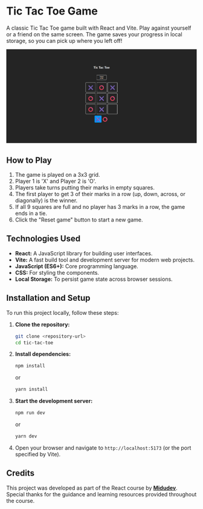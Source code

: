 # Tic Tac Toe Game

A classic Tic Tac Toe game built with React and Vite. Play against yourself or a friend on the same screen. The game saves your progress in local storage, so you can pick up where you left off!

![Screenshot of the Tic Tac Toe game](./src/assets/screenshot.png)

## How to Play

1. The game is played on a 3x3 grid.
2. Player 1 is 'X' and Player 2 is 'O'.
3. Players take turns putting their marks in empty squares.
4. The first player to get 3 of their marks in a row (up, down, across, or diagonally) is the winner.
5. If all 9 squares are full and no player has 3 marks in a row, the game ends in a tie.
6. Click the "Reset game" button to start a new game.

## Technologies Used

- **React:** A JavaScript library for building user interfaces.
- **Vite:** A fast build tool and development server for modern web projects.
- **JavaScript (ES6+):** Core programming language.
- **CSS:** For styling the components.
- **Local Storage:** To persist game state across browser sessions.

## Installation and Setup

To run this project locally, follow these steps:

1. **Clone the repository:**

   ```bash
   git clone <repository-url>
   cd tic-tac-toe
   ```

2. **Install dependencies:**

   ```bash
   npm install
   ```

   or

   ```bash
   yarn install
   ```

3. **Start the development server:**

   ```bash
   npm run dev
   ```

   or

   ```bash
   yarn dev
   ```

4. Open your browser and navigate to `http://localhost:5173` (or the port specified by Vite).

## Credits

This project was developed as part of the React course by **[Midudev](https://cursoreact.dev/02-use-state-use-effect)**. Special thanks for the guidance and learning resources provided throughout the course.

